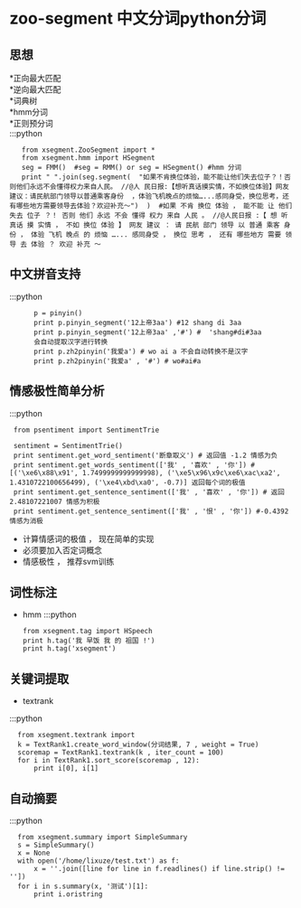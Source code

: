 zoo-segment 中文分词python分词
=================
思想
------------------------
*正向最大匹配  
*逆向最大匹配  
*词典树  
*hmm分词  
*正则预分词  
:::python

       from xsegment.ZooSegment import * 
       from xsegment.hmm import HSegment 
       seg = FMM()  #seg = RMM() or seg = HSegment() #hmm 分词
       print " ".join(seg.segment(  "如果不肯换位体验，能不能让他们失去位子？！否则他们永远不会懂得权力来自人民。 //@人 民日报:【想听真话摸实情，不如换位体验】网友建议：请民航部门领导以普通乘客身份  ，体验飞机晚点的烦恼…...感同身受，换位思考，还有哪些地方需要领导去体验？欢迎补充〜")  )  #如果 不肯 换位 体验 ， 能不能 让 他们 失去 位子 ？！ 否则 他们 永远 不会 懂得 权力 来自 人民 。 //@人民日报 :【 想 听 真话 摸 实情 ， 不如 换位 体验 】 网友 建议 ： 请 民航 部门 领导 以 普通 乘客 身份 ， 体验 飞机 晚点 的 烦恼 …... 感同身受 ， 换位 思考 ， 还有 哪些地方 需要 领导 去 体验 ？ 欢迎 补充 〜




中文拼音支持
---------------------
:::python
          
          p = pinyin()  
          print p.pinyin_segment('12上帝3aa') #12 shang di 3aa 
          print p.pinyin_segment('12上帝3aa' ,'#') #  'shang#di#3aa  
          会自动提取汉字进行转换  
          print p.zh2pinyin('我爱a') # wo ai a 不会自动转换不是汉字  
          print p.zh2pinyin('我爱a' , '#') # wo#ai#a


情感极性简单分析
---------------------
:::python


     from psentiment import SentimentTrie

     sentiment = SentimentTrie()
     print sentiment.get_word_sentiment('断章取义') # 返回值 -1.2 情感为负
     print sentiment.get_words_sentiment(['我' , '喜欢' , '你']) #[('\xe6\x88\x91', 1.7499999999999998), ('\xe5\x96\x9c\xe6\xac\xa2', 1.4310722100656499), ('\xe4\xbd\xa0', -0.7)] 返回每个词的极值
     print sentiment.get_sentence_sentiment(['我' , '喜欢' , '你']) # 返回2.48107221007 情感为积极
     print sentiment.get_sentence_sentiment(['我' , '恨' , '你']) #-0.4392 情感为消极

+ 计算情感词的极值 ， 现在简单的实现
+ 必须要加入否定词概念 
+ 情感极性 ， 推荐svm训练

词性标注
----------------------
* hmm
:::python
      

      from xsegment.tag import HSpeech  
      print h.tag('我 早饭 我 的 祖国 !')  
      print h.tag('xsegment')   

关键词提取
-----------
* textrank  

:::python
      
      from xsegment.textrank import 
      k = TextRank1.create_word_window(分词结果, 7 , weight = True)
      scoremap = TextRank1.textrank(k , iter_count = 100)
      for i in TextRank1.sort_score(scoremap , 12):
          print i[0], i[1]
      

自动摘要
-------------

:::python 


      from xsegment.summary import SimpleSummary      
      s = SimpleSummary()
      x = None
      with open('/home/lixuze/test.txt') as f:
          x = ''.join([line for line in f.readlines() if line.strip() != ''])
      for i in s.summary(x, '测试')[1]:
          print i.oristring 